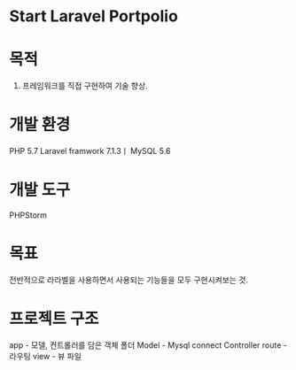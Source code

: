 # Start Laravel Portpolio
# 목적
1. 프레임워크를 직접 구현하여 기술 향상.

# 개발 환경
PHP 5.7
Laravel framwork 7.1.3ㅣ
MySQL 5.6

# 개발 도구
PHPStorm

# 목표
전반적으로 라라벨을 사용하면서 사용되는 기능들을 모두 구현시켜보는 것.

# 프로젝트 구조
app - 모델, 컨트롤러를 담은 객체 폴더
Model - Mysql connect
Controller 
route - 라우팅
view - 뷰 파일
